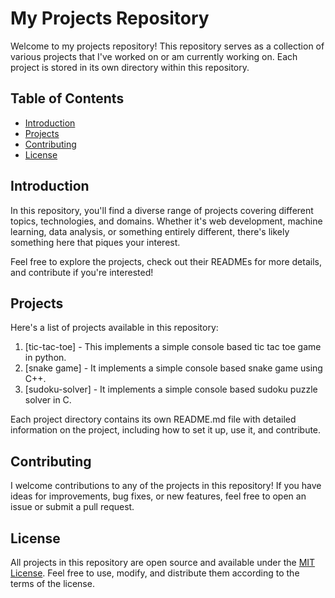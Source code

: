 # My Projects Repository

Welcome to my projects repository! This repository serves as a collection of various projects that I've worked on or am currently working on. Each project is stored in its own directory within this repository.

## Table of Contents

- [Introduction](#introduction)
- [Projects](#projects)
- [Contributing](#contributing)
- [License](#license)

## Introduction

In this repository, you'll find a diverse range of projects covering different topics, technologies, and domains. Whether it's web development, machine learning, data analysis, or something entirely different, there's likely something here that piques your interest.

Feel free to explore the projects, check out their READMEs for more details, and contribute if you're interested!

## Projects

Here's a list of projects available in this repository:

1. [tic-tac-toe] - This implements a simple console based tic tac toe game in python.
2. [snake game] - It implements a simple console based snake game using C++.
3. [sudoku-solver] - It implements a simple console based sudoku puzzle solver in C.

Each project directory contains its own README.md file with detailed information on the project, including how to set it up, use it, and contribute.

## Contributing

I welcome contributions to any of the projects in this repository! If you have ideas for improvements, bug fixes, or new features, feel free to open an issue or submit a pull request. 

## License

All projects in this repository are open source and available under the [MIT License](LICENSE). Feel free to use, modify, and distribute them according to the terms of the license.
